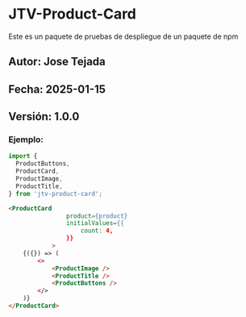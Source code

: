 # JTV-Product-Card

Este es un paquete de pruebas de despliegue de un paquete de npm

## Autor: Jose Tejada

## Fecha: 2025-01-15

## Versión: 1.0.0

### Ejemplo:

```typescript
import {
  ProductButtons,
  ProductCard,
  ProductImage,
  ProductTitle,
} from 'jtv-product-card';
```

```html
<ProductCard
                product={product}
                initialValues={{
                    count: 4,
                }}
            >
    {({}) => (
        <>
            <ProductImage />
            <ProductTitle />
            <ProductButtons />
        </>
    )}
</ProductCard>
```
